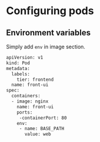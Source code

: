 # Configuring pods

## Environment variables

Simply add `env` in image section.

```bash
apiVersion: v1
kind: Pod
metadata:
  labels:
    tier: frontend
  name: front-ui
spec:
  containers:
  - image: nginx
    name: front-ui
    ports:
     -containerPort: 80
    env:
     - name: BASE_PATH
       value: web
```
